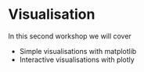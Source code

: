 # Visualisation

In this second workshop we will cover
- Simple visualisations with matplotlib
- Interactive visualisations with plotly